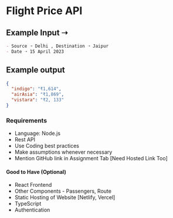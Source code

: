 # Flight Price API

## Example Input ➝

```md
- Source ➝ Delhi , Destination ➝ Jaipur
- Date ➝ 15 April 2023
```

## Example output

```json
{
  "indigo": "₹1,614",
  "airAsia": "₹1,869",
  "vistara": "₹2, 133"
}
```

### Requirements

<!-- ```md -->
- Language: Node.js
- Rest API
- Use Coding best practices
- Make assumptions whenever necessary
- Mention GitHub link in Assignment Tab [Need Hosted Link Too]
<!-- ``` -->
#### Good to Have (Optional)

- React Frontend
- Other Components - Passengers, Route
- Static Hosting of Website [Netlify, Vercel]
- TypeScript
- Authentication